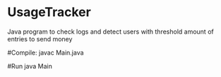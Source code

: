 # UsageTracker
Java program to check logs and detect users with threshold amount of entries to send money

#Compile:
javac Main.java

#Run
java Main
